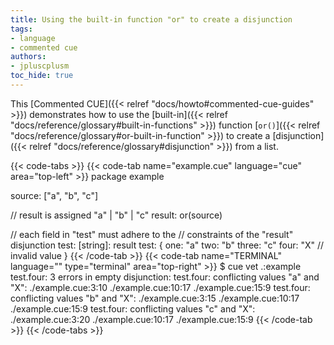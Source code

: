 ```yaml
---
title: Using the built-in function "or" to create a disjunction
tags:
- language
- commented cue
authors:
- jpluscplusm
toc_hide: true
---
```


This [Commented CUE]({{< relref "docs/howto#commented-cue-guides" >}})
demonstrates how to use the
[built-in]({{< relref "docs/reference/glossary#built-in-functions" >}})
function
[`or()`]({{< relref "docs/reference/glossary#or-built-in-function" >}})
to create a
[disjunction]({{< relref "docs/reference/glossary#disjunction" >}})
from a list.

{{< code-tabs >}}
{{< code-tab name="example.cue" language="cue"  area="top-left" >}}
package example

source: ["a", "b", "c"]

// result is assigned "a" | "b" | "c"
result: or(source)

// each field in "test" must adhere to the
// constraints of the "result" disjunction
test: [string]: result
test: {
	one:   "a"
	two:   "b"
	three: "c"
	four:  "X" // invalid value
}
{{< /code-tab >}}
{{< code-tab name="TERMINAL" language="" type="terminal" area="top-right" >}}
$ cue vet .:example
test.four: 3 errors in empty disjunction:
test.four: conflicting values "a" and "X":
    ./example.cue:3:10
    ./example.cue:10:17
    ./example.cue:15:9
test.four: conflicting values "b" and "X":
    ./example.cue:3:15
    ./example.cue:10:17
    ./example.cue:15:9
test.four: conflicting values "c" and "X":
    ./example.cue:3:20
    ./example.cue:10:17
    ./example.cue:15:9
{{< /code-tab >}}
{{< /code-tabs >}}
